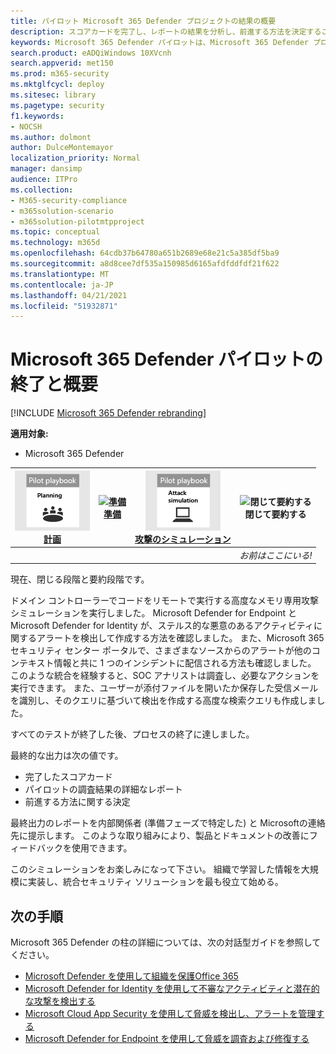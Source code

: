 ```yaml
---
title: パイロット Microsoft 365 Defender プロジェクトの結果の概要
description: スコアカードを完了し、レポートの結果を分析し、前進する方法を決定することで、パイロット Microsoft 365 Defender プロジェクトを終了します。
keywords: Microsoft 365 Defender パイロットは、Microsoft 365 Defender プロジェクトのパイロットの後に次に何を行うかを決定し、Microsoft 365 Defender パイロットから展開、サイバーセキュリティ、高度な永続的脅威、エンタープライズ セキュリティ、デバイス、ID、ユーザー、データ、アプリケーション、インシデント、自動調査と修復、高度なハンティングに移行した後の処理を決定します。
search.product: eADQiWindows 10XVcnh
search.appverid: met150
ms.prod: m365-security
ms.mktglfcycl: deploy
ms.sitesec: library
ms.pagetype: security
f1.keywords:
- NOCSH
ms.author: dolmont
author: DulceMontemayor
localization_priority: Normal
manager: dansimp
audience: ITPro
ms.collection:
- M365-security-compliance
- m365solution-scenario
- m365solution-pilotmtpproject
ms.topic: conceptual
ms.technology: m365d
ms.openlocfilehash: 64cdb37b64780a651b2689e68e21c5a385df5ba9
ms.sourcegitcommit: a8d8cee7df535a150985d6165afdfddfdf21f622
ms.translationtype: MT
ms.contentlocale: ja-JP
ms.lasthandoff: 04/21/2021
ms.locfileid: "51932871"
---
```

# <a name="closing-and-summarizing-your-microsoft-365-defender-pilot"></a>Microsoft 365 Defender パイロットの終了と概要  

[!INCLUDE [Microsoft 365 Defender rebranding](../includes/microsoft-defender.md)]


**適用対象:**
- Microsoft 365 Defender



|[![計画](../../media/phase-diagrams/1-planning.png)](m365d-pilot-plan.md)<br/>[計画](m365d-pilot-plan.md) |[![準備](../../media/phase-diagrams/2-prepare.png)](prepare-m365d-eval.md)<br/>[準備](prepare-m365d-eval.md) | [![攻撃のシミュレーション](../../media/phase-diagrams/3-simluate.png)](m365d-pilot-simulate.md)<br/>[攻撃のシミュレーション](m365d-pilot-simulate.md) | ![閉じて要約する](../../media/phase-diagrams/4-summary.png)<br/>閉じて要約する|
|--|--|--|--|
|| | |*お前はここにいる!*|


現在、閉じる段階と要約段階です。

ドメイン コントローラーでコードをリモートで実行する高度なメモリ専用攻撃シミュレーションを実行しました。 Microsoft Defender for Endpoint と Microsoft Defender for Identity が、ステルス的な悪意のあるアクティビティに関するアラートを検出して作成する方法を確認しました。 また、Microsoft 365 セキュリティ センター ポータルで、さまざまなソースからのアラートが他のコンテキスト情報と共に 1 つのインシデントに配信される方法も確認しました。 このような統合を経験すると、SOC アナリストは調査し、必要なアクションを実行できます。 また、ユーザーが添付ファイルを開いたか保存した受信メールを識別し、そのクエリに基づいて検出を作成する高度な検索クエリも作成しました。

すべてのテストが終了した後、プロセスの終了に達しました。

最終的な出力は次の値です。

- 完了したスコアカード
- パイロットの調査結果の詳細なレポート
- 前進する方法に関する決定

最終出力のレポートを内部関係者 (準備フェーズで特定した) と Microsoft[](./prepare-m365d-eval.md)の連絡先に提示します。 このような取り組みにより、製品とドキュメントの改善にフィードバックを使用できます。

このシミュレーションをお楽しみになって下さい。 組織で学習した情報を大規模に実装し、統合セキュリティ ソリューションを最も役立て始める。

## <a name="next-step"></a>次の手順
Microsoft 365 Defender の柱の詳細については、次の対話型ガイドを参照してください。
- [Microsoft Defender を使用して組織を保護Office 365](https://aka.ms/O365ATP-Interactive-Guide)
- [Microsoft Defender for Identity を使用して不審なアクティビティと潜在的な攻撃を検出する](https://aka.ms/AATP-Interactive-Guide)
- [Microsoft Cloud App Security を使用して脅威を検出し、アラートを管理する](https://aka.ms/DetectThreatsAndAlertsMCAS-InteractiveGuide)
- [Microsoft Defender for Endpoint を使用して脅威を調査および修復する](https://aka.ms/MDATP-IR-Interactive-Guide)